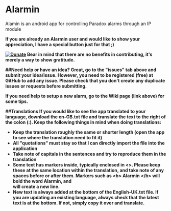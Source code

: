 # Alarmin
Alamin is an android app for controlling Paradox alarms through an IP module

<b>If you are already an Alarmin user and would like to show your appreciation, I have a special button just for that ;)<b>

[![Donate](https://www.paypalobjects.com/en_US/i/btn/btn_donateCC_LG.gif)](https://www.paypal.com/cgi-bin/webscr?cmd=_s-xclick&hosted_button_id=QDLPX7ECTEPAA)
Bear in mind that there are no benefits in contributing, it's merely a way to show gratitude.

##Need help or have an idea?
Great, go to the "issues" tab above and submit your idea/issue. However, you need to be registered (free) at GitHub to add any issue. Please check that you don't create any duplicate issues or requests before submitting.

<b>If you need help to setup a new alarm, go to the Wiki page (link above) for some tips.</b>

##Translations
If you would like to see the app translated to your language, download the <b>en-GB.txt</b> file and translate the text to the right of the colon (:). Keep the following things in mind when doing translations:
* Keep the translation roughly the same or shorter length (open the app to see where the translation need to fit it)
* All "quotations" must stay so that I can directly import the file into the application
* Take note of capitals in the sentences and try to reproduce them in the translation
* Some text has markers inside, typically enclosed in <>. Please keep these at the same location within the translation, and take note of any spaces before or after them. Markers such as \<b> Alarmin \</b> will bold the word Alarmin, and <br> will create a new line.
* New text is always added at the bottom of the English-UK.txt file. If you are updating an existing language, always check that the latest text is at the bottom. If not, simply copy it over and translate.
